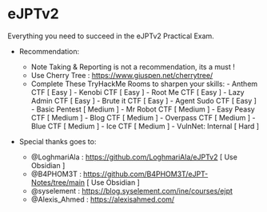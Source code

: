 # eJPTv2
Everything you need to succeed in the eJPTv2 Practical Exam.


+ Recommendation: 
    - Note Taking & Reporting is not a recommendation, its a must ! 
    - Use Cherry Tree : https://www.giuspen.net/cherrytree/
    - Complete These TryHackMe Rooms to sharpen your skills:
            - Anthem CTF [ Easy ]
            - Kenobi CTF [ Easy ]
            - Root Me CTF [ Easy ]
            - Lazy Admin CTF [ Easy ]
            - Brute it CTF [ Easy ]
            - Agent Sudo CTF [ Easy ]
            - Basic Pentest [ Medium ]
            - Mr Robot CTF [ Medium ]
            - Easy Peasy CTF [ Medium ]
            - Blog CTF [ Medium ]
            - Overpass CTF [ Medium ]
            - Blue CTF [ Medium ]
            - Ice CTF [ Medium ]
            - VulnNet: Internal [ Hard ]

+ Special thanks goes to:
    - @LoghmariAla : https://github.com/LoghmariAla/eJPTv2 [ Use Obsidian ]
    - @B4PHOM3T : https://github.com/B4PHOM3T/eJPT-Notes/tree/main [ Use Obsidian ]
    - @syselement : https://blog.syselement.com/ine/courses/ejpt
    - @Alexis_Ahmed : https://alexisahmed.com/

